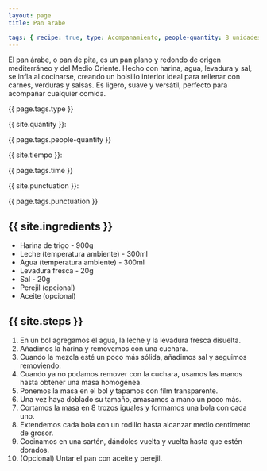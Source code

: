 ```yaml
---
layout: page
title: Pan arabe

tags: { recipe: true, type: Acompanamiento, people-quantity: 8 unidades, time: 30 min. + reposo, punctuation: 3 }
---
```


<p class="recipe-description">El pan árabe, o pan de pita, es un pan plano y redondo de origen mediterráneo y del Medio Oriente. Hecho con harina, agua, levadura y sal, se infla al cocinarse, creando un bolsillo interior ideal para rellenar con carnes, verduras y salsas. Es ligero, suave y versátil, perfecto para acompañar cualquier comida.</p>

<div class="recipe-information">
    <div><p class="{{ page.tags.type }}">{{ page.tags.type }}</p></div>
    <div><p>{{ site.quantity }}:</p> {{ page.tags.people-quantity }}</div>
    <div><p>{{ site.tiempo }}:</p> {{ page.tags.time }}</div>
    <div><p>{{ site.punctuation }}:</p> {{ page.tags.punctuation }}</div>
</div>

## {{ site.ingredients }}

* Harina de trigo - 900g
* Leche (temperatura ambiente) - 300ml
* Agua (temperatura ambiente) - 300ml
* Levadura fresca - 20g
* Sal - 20g
* Perejil (opcional)
* Aceite (opcional)

## {{ site.steps }}

1. En un bol agregamos el agua, la leche y la levadura fresca disuelta.
2. Añadimos la harina y removemos con una cuchara.
3. Cuando la mezcla esté un poco más sólida, añadimos sal y seguimos removiendo.
4. Cuando ya no podamos remover con la cuchara, usamos las manos hasta obtener una masa homogénea.
5. Ponemos la masa en el bol y tapamos con film transparente.
6. Una vez haya doblado su tamaño, amasamos a mano un poco más.
7. Cortamos la masa en 8 trozos iguales y formamos una bola con cada uno.
8. Extendemos cada bola con un rodillo hasta alcanzar medio centímetro de grosor.
9. Cocinamos en una sartén, dándoles vuelta y vuelta hasta que estén dorados.
10. (Opcional) Untar el pan con aceite y perejil.